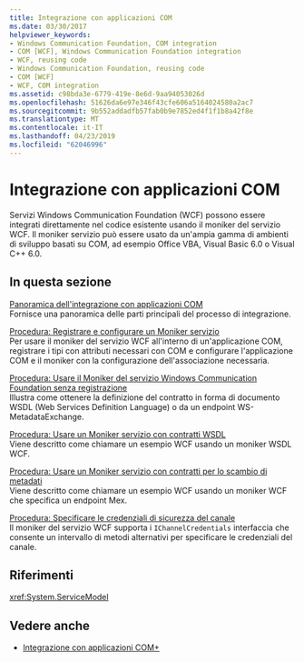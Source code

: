 ```yaml
---
title: Integrazione con applicazioni COM
ms.date: 03/30/2017
helpviewer_keywords:
- Windows Communication Foundation, COM integration
- COM [WCF], Windows Communication Foundation integration
- WCF, reusing code
- Windows Communication Foundation, reusing code
- COM [WCF]
- WCF, COM integration
ms.assetid: c98bda3e-6779-419e-8e6d-9aa94053026d
ms.openlocfilehash: 51626da6e97e346f43cfe606a5164024580a2ac7
ms.sourcegitcommit: 9b552addadfb57fab0b9e7852ed4f1f1b8a42f8e
ms.translationtype: MT
ms.contentlocale: it-IT
ms.lasthandoff: 04/23/2019
ms.locfileid: "62046996"
---
```

# <a name="integrating-with-com-applications"></a>Integrazione con applicazioni COM
Servizi Windows Communication Foundation (WCF) possono essere integrati direttamente nel codice esistente usando il moniker del servizio WCF. Il moniker servizio può essere usato da un'ampia gamma di ambienti di sviluppo basati su COM, ad esempio Office VBA, Visual Basic 6.0 o Visual C++ 6.0.  
  
## <a name="in-this-section"></a>In questa sezione  
 [Panoramica dell'integrazione con applicazioni COM](../../../../docs/framework/wcf/feature-details/integrating-with-com-applications-overview.md)  
 Fornisce una panoramica delle parti principali del processo di integrazione.  
  
 [Procedura: Registrare e configurare un Moniker servizio](../../../../docs/framework/wcf/feature-details/how-to-register-and-configure-a-service-moniker.md)  
 Per usare il moniker del servizio WCF all'interno di un'applicazione COM, registrare i tipi con attributi necessari con COM e configurare l'applicazione COM e il moniker con la configurazione dell'associazione necessaria.  
  
 [Procedura: Usare il Moniker del servizio Windows Communication Foundation senza registrazione](../../../../docs/framework/wcf/feature-details/use-the-wcf-service-moniker-without-registration.md)  
 Illustra come ottenere la definizione del contratto in forma di documento WSDL (Web Services Definition Language) o da un endpoint WS-MetadataExchange.  
  
 [Procedura: Usare un Moniker servizio con contratti WSDL](../../../../docs/framework/wcf/feature-details/how-to-use-a-service-moniker-with-wsdl-contracts.md)  
 Viene descritto come chiamare un esempio WCF usando un moniker WSDL WCF.  
  
 [Procedura: Usare un Moniker servizio con contratti per lo scambio di metadati](../../../../docs/framework/wcf/feature-details/how-to-use-a-service-moniker-with-metadata-exchange-contracts.md)  
 Viene descritto come chiamare un esempio WCF usando un moniker WCF che specifica un endpoint Mex.  
  
 [Procedura: Specificare le credenziali di sicurezza del canale](../../../../docs/framework/wcf/feature-details/how-to-specify-channel-security-credentials.md)  
 Il moniker del servizio WCF supporta i `IChannelCredentials` interfaccia che consente un intervallo di metodi alternativi per specificare le credenziali del canale.  
  
## <a name="reference"></a>Riferimenti  
 <xref:System.ServiceModel>  
  
## <a name="see-also"></a>Vedere anche

- [Integrazione con applicazioni COM+](../../../../docs/framework/wcf/feature-details/integrating-with-com-plus-applications.md)

